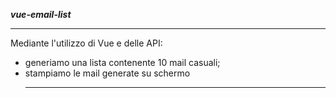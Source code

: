 <strong><i>vue-email-list</i></strong>

<hr>

<p>Mediante l'utilizzo di Vue e delle API:</p>
<ul>
<li>generiamo una lista contenente 10 mail casuali;</li>
<li>stampiamo le mail generate su schermo</li>

<hr>


